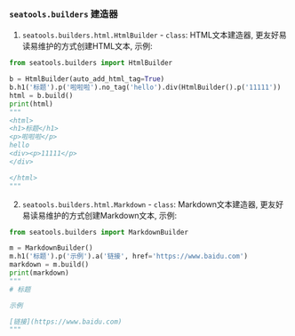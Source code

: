 ### `seatools.builders` 建造器
1. `seatools.builders.html.HtmlBuilder` - `class`: HTML文本建造器, 更友好易读易维护的方式创建HTML文本, 示例:

```python
from seatools.builders import HtmlBuilder

b = HtmlBuilder(auto_add_html_tag=True)
b.h1('标题').p('啦啦啦').no_tag('hello').div(HtmlBuilder().p('11111'))
html = b.build()
print(html)
"""
<html>
<h1>标题</h1>
<p>啦啦啦</p>
hello
<div><p>11111</p>
</div>

</html>
"""
```
2. `seatools.builders.html.Markdown` - `class`: Markdown文本建造器, 更友好易读易维护的方式创建Markdown文本, 示例:

```python
from seatools.builders import MarkdownBuilder

m = MarkdownBuilder()
m.h1('标题').p('示例').a('链接', href='https://www.baidu.com')
markdown = m.build()
print(markdown)
"""
# 标题

示例

[链接](https://www.baidu.com)
"""
```
